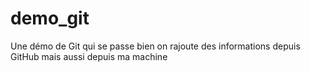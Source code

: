 # demo_git
Une démo de Git qui se passe bien
on rajoute des informations depuis GitHub
mais aussi depuis ma machine
